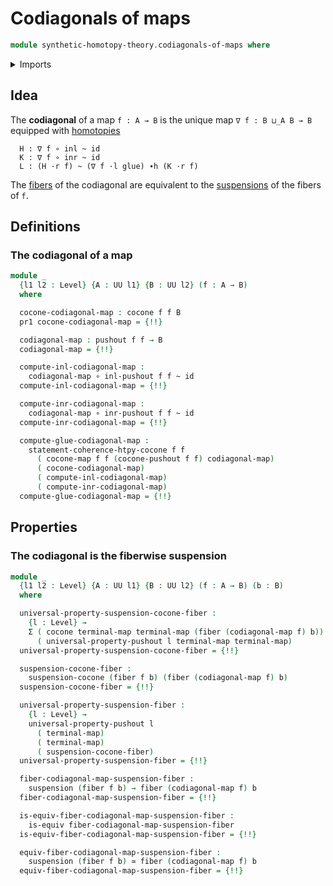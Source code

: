 # Codiagonals of maps

```agda
module synthetic-homotopy-theory.codiagonals-of-maps where
```

<details><summary>Imports</summary>

```agda
open import foundation.contractible-types
open import foundation.dependent-pair-types
open import foundation.equivalences
open import foundation.fibers-of-maps
open import foundation.function-types
open import foundation.homotopies
open import foundation.unit-type
open import foundation.universe-levels

open import synthetic-homotopy-theory.cocones-under-spans
open import synthetic-homotopy-theory.pushouts
open import synthetic-homotopy-theory.suspension-structures
open import synthetic-homotopy-theory.suspensions-of-types
open import synthetic-homotopy-theory.universal-property-pushouts
```

</details>

## Idea

The **codiagonal** of a map `f : A → B` is the unique map `∇ f : B ⊔_A B → B`
equipped with [homotopies](foundation-core.homotopies.md)

```text
  H : ∇ f ∘ inl ~ id
  K : ∇ f ∘ inr ~ id
  L : (H ·r f) ~ (∇ f ·l glue) ∙h (K ·r f)
```

The [fibers](foundation-core.fibers-of-maps.md) of the codiagonal are equivalent
to the [suspensions](synthetic-homotopy-theory.suspensions-of-types.md) of the
fibers of `f`.

## Definitions

### The codiagonal of a map

```agda
module _
  {l1 l2 : Level} {A : UU l1} {B : UU l2} (f : A → B)
  where

  cocone-codiagonal-map : cocone f f B
  pr1 cocone-codiagonal-map = {!!}

  codiagonal-map : pushout f f → B
  codiagonal-map = {!!}

  compute-inl-codiagonal-map :
    codiagonal-map ∘ inl-pushout f f ~ id
  compute-inl-codiagonal-map = {!!}

  compute-inr-codiagonal-map :
    codiagonal-map ∘ inr-pushout f f ~ id
  compute-inr-codiagonal-map = {!!}

  compute-glue-codiagonal-map :
    statement-coherence-htpy-cocone f f
      ( cocone-map f f (cocone-pushout f f) codiagonal-map)
      ( cocone-codiagonal-map)
      ( compute-inl-codiagonal-map)
      ( compute-inr-codiagonal-map)
  compute-glue-codiagonal-map = {!!}
```

## Properties

### The codiagonal is the fiberwise suspension

```agda
module _
  {l1 l2 : Level} {A : UU l1} {B : UU l2} (f : A → B) (b : B)
  where

  universal-property-suspension-cocone-fiber :
    {l : Level} →
    Σ ( cocone terminal-map terminal-map (fiber (codiagonal-map f) b))
      ( universal-property-pushout l terminal-map terminal-map)
  universal-property-suspension-cocone-fiber = {!!}

  suspension-cocone-fiber :
    suspension-cocone (fiber f b) (fiber (codiagonal-map f) b)
  suspension-cocone-fiber = {!!}

  universal-property-suspension-fiber :
    {l : Level} →
    universal-property-pushout l
      ( terminal-map)
      ( terminal-map)
      ( suspension-cocone-fiber)
  universal-property-suspension-fiber = {!!}

  fiber-codiagonal-map-suspension-fiber :
    suspension (fiber f b) → fiber (codiagonal-map f) b
  fiber-codiagonal-map-suspension-fiber = {!!}

  is-equiv-fiber-codiagonal-map-suspension-fiber :
    is-equiv fiber-codiagonal-map-suspension-fiber
  is-equiv-fiber-codiagonal-map-suspension-fiber = {!!}

  equiv-fiber-codiagonal-map-suspension-fiber :
    suspension (fiber f b) ≃ fiber (codiagonal-map f) b
  equiv-fiber-codiagonal-map-suspension-fiber = {!!}
```
